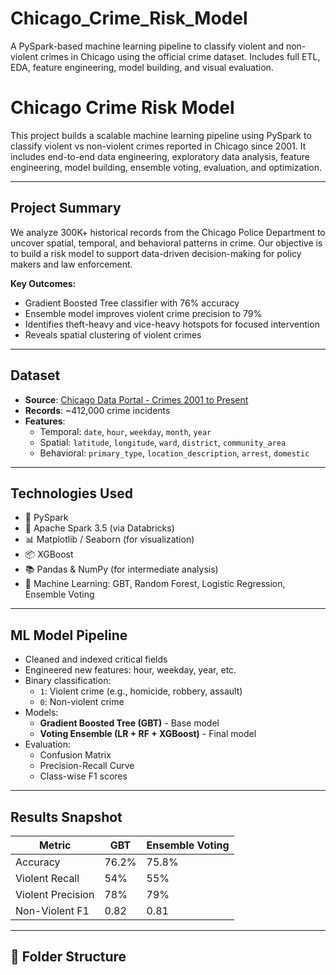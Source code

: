 # Chicago_Crime_Risk_Model
A PySpark-based machine learning pipeline to classify violent and non-violent crimes in Chicago using the official crime dataset. Includes full ETL, EDA, feature engineering, model building, and visual evaluation.

# Chicago Crime Risk Model

This project builds a scalable machine learning pipeline using PySpark to classify violent vs non-violent crimes reported in Chicago since 2001. It includes end-to-end data engineering, exploratory data analysis, feature engineering, model building, ensemble voting, evaluation, and optimization.

---

## Project Summary

We analyze 300K+ historical records from the Chicago Police Department to uncover spatial, temporal, and behavioral patterns in crime. Our objective is to build a risk model to support data-driven decision-making for policy makers and law enforcement.

**Key Outcomes:**
- Gradient Boosted Tree classifier with 76% accuracy
- Ensemble model improves violent crime precision to 79%
- Identifies theft-heavy and vice-heavy hotspots for focused intervention
- Reveals spatial clustering of violent crimes

---

## Dataset

- **Source**: [Chicago Data Portal - Crimes 2001 to Present](https://data.cityofchicago.org/)
- **Records**: ~412,000 crime incidents
- **Features**:
  - Temporal: `date`, `hour`, `weekday`, `month`, `year`
  - Spatial: `latitude`, `longitude`, `ward`, `district`, `community_area`
  - Behavioral: `primary_type`, `location_description`, `arrest`, `domestic`

---

## Technologies Used

- 🐍 PySpark
- 🐘 Apache Spark 3.5 (via Databricks)
- 📊 Matplotlib / Seaborn (for visualization)
- 📦 XGBoost
- 📚 Pandas & NumPy (for intermediate analysis)
- 🧠 Machine Learning: GBT, Random Forest, Logistic Regression, Ensemble Voting

---

## ML Model Pipeline

- Cleaned and indexed critical fields
- Engineered new features: hour, weekday, year, etc.
- Binary classification:
  - `1`: Violent crime (e.g., homicide, robbery, assault)
  - `0`: Non-violent crime
- Models:
  - **Gradient Boosted Tree (GBT)** - Base model
  - **Voting Ensemble (LR + RF + XGBoost)** - Final model
- Evaluation:
  - Confusion Matrix
  - Precision-Recall Curve
  - Class-wise F1 scores

---

## Results Snapshot

| Metric        | GBT        | Ensemble Voting |
|---------------|------------|-----------------|
| Accuracy      | 76.2%      | 75.8%           |
| Violent Recall| 54%        | 55%             |
| Violent Precision| 78%     | 79%             |
| Non-Violent F1| 0.82       | 0.81            |

---

## 📁 Folder Structure

